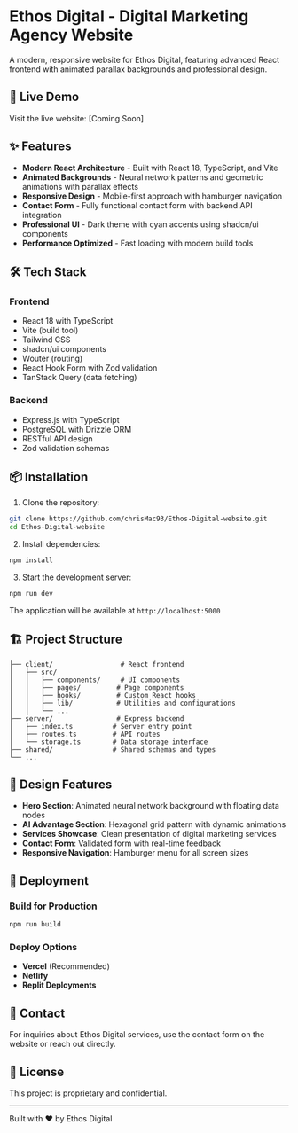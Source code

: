 # Ethos Digital - Digital Marketing Agency Website

A modern, responsive website for Ethos Digital, featuring advanced React frontend with animated parallax backgrounds and professional design.

## 🚀 Live Demo

Visit the live website: [Coming Soon]

## ✨ Features

- **Modern React Architecture** - Built with React 18, TypeScript, and Vite
- **Animated Backgrounds** - Neural network patterns and geometric animations with parallax effects
- **Responsive Design** - Mobile-first approach with hamburger navigation
- **Contact Form** - Fully functional contact form with backend API integration
- **Professional UI** - Dark theme with cyan accents using shadcn/ui components
- **Performance Optimized** - Fast loading with modern build tools

## 🛠️ Tech Stack

### Frontend
- React 18 with TypeScript
- Vite (build tool)
- Tailwind CSS
- shadcn/ui components
- Wouter (routing)
- React Hook Form with Zod validation
- TanStack Query (data fetching)

### Backend  
- Express.js with TypeScript
- PostgreSQL with Drizzle ORM
- RESTful API design
- Zod validation schemas

## 📦 Installation

1. Clone the repository:
```bash
git clone https://github.com/chrisMac93/Ethos-Digital-website.git
cd Ethos-Digital-website
```

2. Install dependencies:
```bash
npm install
```

3. Start the development server:
```bash
npm run dev
```

The application will be available at `http://localhost:5000`

## 🏗️ Project Structure

```
├── client/                 # React frontend
│   ├── src/
│   │   ├── components/     # UI components
│   │   ├── pages/         # Page components  
│   │   ├── hooks/         # Custom React hooks
│   │   ├── lib/           # Utilities and configurations
│   │   └── ...
├── server/                # Express backend
│   ├── index.ts          # Server entry point
│   ├── routes.ts         # API routes
│   └── storage.ts        # Data storage interface
├── shared/               # Shared schemas and types
└── ...
```

## 🎨 Design Features

- **Hero Section**: Animated neural network background with floating data nodes
- **AI Advantage Section**: Hexagonal grid pattern with dynamic animations  
- **Services Showcase**: Clean presentation of digital marketing services
- **Contact Form**: Validated form with real-time feedback
- **Responsive Navigation**: Hamburger menu for all screen sizes

## 🚀 Deployment

### Build for Production
```bash
npm run build
```

### Deploy Options
- **Vercel** (Recommended)
- **Netlify** 
- **Replit Deployments**

## 📧 Contact

For inquiries about Ethos Digital services, use the contact form on the website or reach out directly.

## 📄 License

This project is proprietary and confidential.

---

Built with ❤️ by Ethos Digital